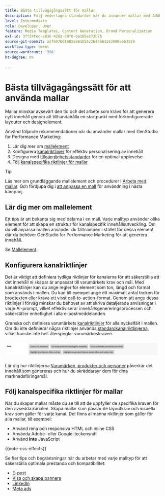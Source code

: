 ```yaml
---
title: Bästa tillvägagångssätt för mallar
description: Följ vedertagna standarder när du använder mallar med Adobe GenStudio for Performance Marketing.
level: Intermediate
role: Developer, User
feature: Media Templates, Content Generation, Brand Personalization
exl-id: 3ff24fec-e836-4202-80f8-ba165e173b75
source-git-commit: adf987b016825861b5522b44b61263000eb63859
workflow-type: tm+mt
source-wordcount: '386'
ht-degree: 0%

---
```


# Bästa tillvägagångssätt för att använda mallar

Mallar minskar avsevärt den tid och det arbete som krävs för att generera nytt innehåll genom att tillhandahålla en startpunkt med förkonfigurerade layouter och designelement.

Använd följande rekommendationer när du använder mallar med GenStudio for Performance Marketing:

1. Lär dig mer om [mallelement](#know-about-template-elements)
1. Konfigurera [kanalriktlinjer](#configure-channel-guidelines) för effektiv personalisering av innehåll
1. Designa med [tillgänglighetsstandarder](accessibility-for-templates.md) för en optimal upplevelse
1. Följ [kanalspecifika riktlinjer för mallar](#follow-channel-specific-template-guidelines)

>[!TIP]
>
>Läs mer om grundläggande mallelement och procedurer i [Arbeta med mallar](use-templates.md). Och fördjupa dig i [att anpassa en mall](customize-template.md) för användning i nästa kampanj.

## Lär dig mer om mallelement

Ett tips är att bekanta sig med delarna i en mall. Varje malltyp använder olika element för att skapa en struktur för kanalspecifik innehållsutveckling. Om du vill anpassa mallen använder du fältnamnen i stället för dessa element där du behöver GenStudio for Performance Marketing för att generera innehåll.

Se [Mallelement](use-templates.md#template-elements).

## Konfigurera kanalriktlinjer

Det är viktigt att definiera tydliga riktlinjer för kanalerna för att säkerställa att det innehåll ni skapar är anpassat till varumärkets krav och mål. Med kanalriktlinjer kan du ange regler för element som ton, längd och format som används i mallen. Du kan till exempel ange ett maximalt antal tecken för brödtexten eller kräva ett visst call-to-action-format. Genom att ange dessa riktlinjer i förväg minskar du behovet av att skriva detaljerade anvisningar i varje AI-prompt, vilket effektiviserar innehållsgenereringsprocessen och säkerställer enhetlighet i alla e-postmeddelanden.

Granska och definiera varumärkets [kanalriktlinjer](/help/user-guide/guidelines/brands.md#channel-guidelines) för alla nyckelfält i mallen. Om du inte definierar några riktlinjer används [standardkanalriktlinjerna](/help/user-guide/guidelines/brands.md#default-channel-guidelines), vilket kanske inte helt återspeglar varumärkeskraven.

![Specifikationer för brödtext](/help/assets/channel-email-body.png)

Lär dig hur riktlinjerna [Varumärken, produkter och personer](/help/user-guide/guidelines/overview.md) påverkar det innehåll som genereras och hur du skräddarsyr dem för dina marknadsföringsmål.

## Följ kanalspecifika riktlinjer för mallar

När du skapar mallar måste du se till att de uppfyller de specifika kraven för den avsedda kanalen. Skapa mallar som passar de layoutkrav och visuella krav som gäller för varje kanal. Det finns allmänna riktlinjer som gäller för alla mallar, till exempel:

- Använd rena och responsiva HTML och inline CSS
- Använda Adobe- eller Google-teckensnitt
- Använd **inte** JavaScript

{{note-css-effects}}

Se fler tips och begränsningar när du arbetar med varje malltyp för att säkerställa optimala prestanda och kompatibilitet:

- [E-post](/help/user-guide/templates/email-template.md)
- [Visa och skapa banners](/help/user-guide/templates/display-template.md)
- [LinkedIn](/help/user-guide/templates/linkedin-template.md)
- [Meta ads](/help/user-guide/templates/meta-template.md)
